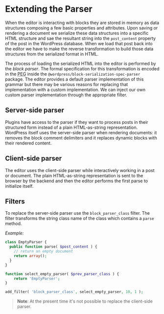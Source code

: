 # Extending the Parser

When the editor is interacting with blocks they are stored in memory as data structures composing a few basic properties and attributes. Upon saving or rendering a document we serialize these data structures into a specific HTML structure and sae the resultant string into the `post_content` property of the post in the WordPress database. When we load that post back into the editor we have to make the reverse transformation to build those data structures from the serialized format in HTML.

The process of loading the serialized HTML into the editor is performed by the _block parser_. The formal specification for this transformation is encoded in the <abbr title="parsing expression grammar">PEG</abbr> inside the `@wordpress/block-serialization-spec-parser` package. The editor provides a default parser implementation of this grammar but there may be various reasons for replacing that implementation with a custom implementation. We can inject our own custom parser implementation through the appropriate filter.


## Server-side parser

Plugins have access to the parser if they want to process posts in their structured form instead of a plain HTML-as-string representation. WordPress itself uses the server-side parser when rendering documents: it removes the block comment delimiters and it replaces dynamic blocks with their rendered content.

## Client-side parser

The editor uses the client-side parser while interactively working in a post or document. The plain HTML-as-string representation is sent to the browser by the backend and then the editor performs the first parse to initialize itself.

## Filters

To replace the server-side parser use the `block_parser_class` filter. The filter transforms the string class name of the class which contains a `parse` method.

_Example:_

```php
class EmptyParser {
  public function parse( $post_content ) {
    // return an empty document
    return array();
  }
}

function select_empty_parser( $prev_parser_class ) {
    return 'EmptyParser';
}

add_filter( 'block_parser_class', select_empty_parser, 10, 1 );
```

> **Note**: At the present time it's not possible to replace the client-side parser.
